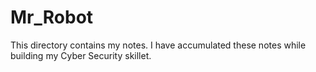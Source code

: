 # Mr_Robot

This directory contains my notes. I have accumulated these notes while building my Cyber Security skillet. 